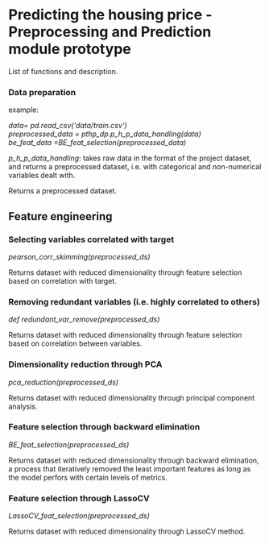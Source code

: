 # Predicting the housing price - Preprocessing and Prediction module prototype

List of functions and description.

### Data preparation

example:

_data= pd.read_csv('data/train.csv')  
preprocessed_data = pthp_dp.p_h_p_data_handling(data)  
be_feat_data =BE_feat_selection(preprocessed_data)_

*p_h_p_data_handling*: takes raw data in the format of the project dataset, and returns a preprocessed dataset, i.e. with categorical and non-numerical variables dealt with.

Returns a preprocessed dataset.

## Feature engineering
### Selecting variables correlated with target
_pearson_corr_skimming(preprocessed_ds)_

Returns dataset with reduced dimensionality through feature selection based on correlation with target.

### Removing redundant variables (i.e. highly correlated to others)
_def redundant_var_remove(preprocessed_ds)_

Returns dataset with reduced dimensionality through feature selection based on correlation between variables.

### Dimensionality reduction through PCA
_pca_reduction(preprocessed_ds)_

Returns dataset with reduced dimensionality through principal component analysis.

### Feature selection through backward elimination
_BE_feat_selection(preprocessed_ds)_

Returns dataset  with reduced dimensionality through backward elimination, a process that iteratively removed the least important features as long as the model perfors with certain levels of metrics.

### Feature selection through LassoCV
_LassoCV_feat_selection(preprocessed_ds)_

Returns dataset  with reduced dimensionality through LassoCV method.

